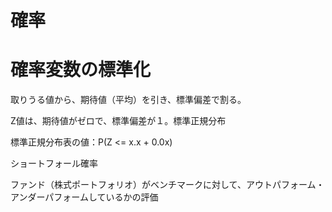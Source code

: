 # 確率

# 確率変数の標準化
取りうる値から、期待値（平均）を引き、標準偏差で割る。

Z値は、期待値がゼロで、標準偏差が１。標準正規分布

標準正規分布表の値：P(Z <= x.x<row> + 0.0x<col>)

ショートフォール確率

ファンド（株式ポートフォリオ）がベンチマークに対して、アウトパフォーム・アンダーパフォームしているかの評価
